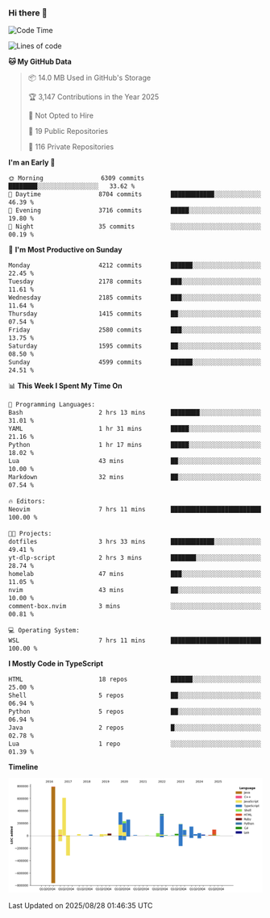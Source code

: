 ### Hi there 👋

<!--
**Clumsy-Coder/Clumsy-Coder** is a ✨ _special_ ✨ repository because its `README.md` (this file) appears on your GitHub profile.

Here are some ideas to get you started:

- 🔭 I’m currently working on ...
- 🌱 I’m currently learning ...
- 👯 I’m looking to collaborate on ...
- 🤔 I’m looking for help with ...
- 💬 Ask me about ...
- 📫 How to reach me: ...
- 😄 Pronouns: ...
- ⚡ Fun fact: ...
-->

<!-- anmol098/waka-readme-stats -->
<!--START_SECTION:waka-->
![Code Time](http://img.shields.io/badge/Code%20Time-1%2C330%20hrs%2026%20mins-blue)

![Lines of code](https://img.shields.io/badge/From%20Hello%20World%20I%27ve%20Written-3.5%20million%20lines%20of%20code-blue)

**🐱 My GitHub Data** 

> 📦 14.0 MB Used in GitHub's Storage 
 > 
> 🏆 3,147 Contributions in the Year 2025
 > 
> 🚫 Not Opted to Hire
 > 
> 📜 19 Public Repositories 
 > 
> 🔑 116 Private Repositories 
 > 
**I'm an Early 🐤** 

```text
🌞 Morning                6309 commits        ████████░░░░░░░░░░░░░░░░░   33.62 % 
🌆 Daytime                8704 commits        ████████████░░░░░░░░░░░░░   46.39 % 
🌃 Evening                3716 commits        █████░░░░░░░░░░░░░░░░░░░░   19.80 % 
🌙 Night                  35 commits          ░░░░░░░░░░░░░░░░░░░░░░░░░   00.19 % 
```
📅 **I'm Most Productive on Sunday** 

```text
Monday                   4212 commits        ██████░░░░░░░░░░░░░░░░░░░   22.45 % 
Tuesday                  2178 commits        ███░░░░░░░░░░░░░░░░░░░░░░   11.61 % 
Wednesday                2185 commits        ███░░░░░░░░░░░░░░░░░░░░░░   11.64 % 
Thursday                 1415 commits        ██░░░░░░░░░░░░░░░░░░░░░░░   07.54 % 
Friday                   2580 commits        ███░░░░░░░░░░░░░░░░░░░░░░   13.75 % 
Saturday                 1595 commits        ██░░░░░░░░░░░░░░░░░░░░░░░   08.50 % 
Sunday                   4599 commits        ██████░░░░░░░░░░░░░░░░░░░   24.51 % 
```


📊 **This Week I Spent My Time On** 

```text
💬 Programming Languages: 
Bash                     2 hrs 13 mins       ████████░░░░░░░░░░░░░░░░░   31.01 % 
YAML                     1 hr 31 mins        █████░░░░░░░░░░░░░░░░░░░░   21.16 % 
Python                   1 hr 17 mins        █████░░░░░░░░░░░░░░░░░░░░   18.02 % 
Lua                      43 mins             ██░░░░░░░░░░░░░░░░░░░░░░░   10.00 % 
Markdown                 32 mins             ██░░░░░░░░░░░░░░░░░░░░░░░   07.54 % 

🔥 Editors: 
Neovim                   7 hrs 11 mins       █████████████████████████   100.00 % 

🐱‍💻 Projects: 
dotfiles                 3 hrs 33 mins       ████████████░░░░░░░░░░░░░   49.41 % 
yt-dlp-script            2 hrs 3 mins        ███████░░░░░░░░░░░░░░░░░░   28.74 % 
homelab                  47 mins             ███░░░░░░░░░░░░░░░░░░░░░░   11.05 % 
nvim                     43 mins             ██░░░░░░░░░░░░░░░░░░░░░░░   10.00 % 
comment-box.nvim         3 mins              ░░░░░░░░░░░░░░░░░░░░░░░░░   00.81 % 

💻 Operating System: 
WSL                      7 hrs 11 mins       █████████████████████████   100.00 % 
```

**I Mostly Code in TypeScript** 

```text
HTML                     18 repos            ██████░░░░░░░░░░░░░░░░░░░   25.00 % 
Shell                    5 repos             ██░░░░░░░░░░░░░░░░░░░░░░░   06.94 % 
Python                   5 repos             ██░░░░░░░░░░░░░░░░░░░░░░░   06.94 % 
Java                     2 repos             █░░░░░░░░░░░░░░░░░░░░░░░░   02.78 % 
Lua                      1 repo              ░░░░░░░░░░░░░░░░░░░░░░░░░   01.39 % 
```



**Timeline**

![Lines of Code chart](https://raw.githubusercontent.com/Clumsy-Coder/Clumsy-Coder/main/assets/bar_graph.png)


 Last Updated on 2025/08/28 01:46:35 UTC
<!--END_SECTION:waka-->
